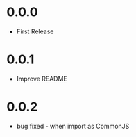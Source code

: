 # 0.0.0

- First Release

# 0.0.1

- Improve README

# 0.0.2

- bug fixed - when import as CommonJS
